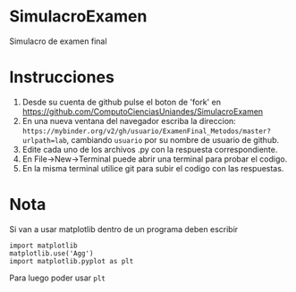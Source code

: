 # SimulacroExamen
Simulacro de examen final

# Instrucciones

1. Desde su cuenta de github pulse el boton de 'fork' en https://github.com/ComputoCienciasUniandes/SimulacroExamen
2. En una nueva ventana del navegador escriba la direccion: `https://mybinder.org/v2/gh/usuario/ExamenFinal_Metodos/master?urlpath=lab`, cambiando `usuario` por su nombre de usuario de github.
3. Edite cada uno de los archivos .py con la respuesta correspondiente.
4. En File->New->Terminal puede abrir una terminal para probar el codigo.
5. En la misma terminal utilice git para subir el codigo con las respuestas.

# Nota
Si van a usar matplotlib dentro de un programa deben escribir

```
import matplotlib
matplotlib.use('Agg')
import matplotlib.pyplot as plt
```

Para luego poder usar `plt`
